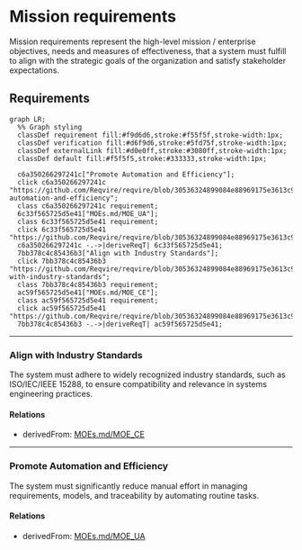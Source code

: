 # Mission requirements
Mission requirements represent the high-level mission / enterprise  objectives, needs and measures of effectiveness, that a system must fulfill to align with the strategic goals of the organization and satisfy stakeholder expectations. 

## Requirements
```mermaid
graph LR;
  %% Graph styling
  classDef requirement fill:#f9d6d6,stroke:#f55f5f,stroke-width:1px;
  classDef verification fill:#d6f9d6,stroke:#5fd75f,stroke-width:1px;
  classDef externalLink fill:#d0e0ff,stroke:#3080ff,stroke-width:1px;
  classDef default fill:#f5f5f5,stroke:#333333,stroke-width:1px;

  c6a350266297241c["Promote Automation and Efficiency"];
  click c6a350266297241c "https://github.com/Reqvire/reqvire/blob/30536324899084e88969175e3613c971ffa6e108/specifications/MissionRequirements.md#promote-automation-and-efficiency";
  class c6a350266297241c requirement;
  6c33f565725d5e41["MOEs.md/MOE_UA"];
  class 6c33f565725d5e41 requirement;
  click 6c33f565725d5e41 "https://github.com/Reqvire/reqvire/blob/30536324899084e88969175e3613c971ffa6e108/specifications/MOEs.md#moe_ua";
  c6a350266297241c -.->|deriveReqT| 6c33f565725d5e41;
  7bb378c4c85436b3["Align with Industry Standards"];
  click 7bb378c4c85436b3 "https://github.com/Reqvire/reqvire/blob/30536324899084e88969175e3613c971ffa6e108/specifications/MissionRequirements.md#align-with-industry-standards";
  class 7bb378c4c85436b3 requirement;
  ac59f565725d5e41["MOEs.md/MOE_CE"];
  class ac59f565725d5e41 requirement;
  click ac59f565725d5e41 "https://github.com/Reqvire/reqvire/blob/30536324899084e88969175e3613c971ffa6e108/specifications/MOEs.md#moe_ce";
  7bb378c4c85436b3 -.->|deriveReqT| ac59f565725d5e41;
```

---

### Align with Industry Standards
The system must adhere to widely recognized industry standards, such as ISO/IEC/IEEE 15288, to ensure compatibility and relevance in systems engineering practices.

#### Relations
  * derivedFrom: [MOEs.md/MOE_CE](MOEs.md#moe_ce)

---

### Promote Automation and Efficiency
The system must significantly reduce manual effort in managing requirements, models, and traceability by automating routine tasks.

#### Relations
  * derivedFrom: [MOEs.md/MOE_UA](MOEs.md#moe_ua)